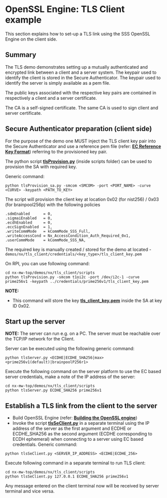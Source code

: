 # OpenSSL Engine: TLS Client example

This section explains how to set-up a TLS link using the SSS OpenSSL
Engine on the client side.

## Summary

The TLS demo demonstrates setting up a mutually authenticated and
encrypted link between a client and a server system. The keypair used to
identify the client is stored in the Secure Authenticator. The keypair
used to identify the server is simply available as a pem file.

The public keys associated with the respective key pairs are contained
in respectively a client and a server certificate.

The CA is a self-signed certificate. The same CA is used to sign client
and server certificate.

## Secure Authenticator preparation (client side)

For the purpose of the demo one MUST inject the TLS client key pair into
the Secure Authenticator and use a reference pem file
(refer: [**EC Reference Key Format**](../../../plugin/openssl/readme.md)) referring to the provisioned key pair.

The python script [**tlsProvision.py**](./scripts/tlsProvision.py) (inside scripts folder) can be
used to provision the SA with required key.

Generic command:
```
python tlsProvision_sa.py -smcom <SMCOM> -port <PORT_NAME> -curve <CURVE> -keypath <PATH_TO_KEY>
```

The script will provision the client key at location 0x02 (for nist256) / 0x03 (for brainpool256p) with the following policies

```
.sdmEnabled      = 0,
.sigmaiEnabled   = 0,
.ecdhEnabled     = 0,
.eccSignEnabled  = 1,
.writeCommMode   = kCommMode_SSS_Full,
.writeAccessCond = Nx_AccessCondition_Auth_Required_0x1,
.userCommMode    = kCommMode_SSS_NA,
```

The required key is manually created / stored for the demo at located - `demos/nx/tls_client/credentials/<key_type>/tls_client_key.pem`

On RPI, you can use following command:
```
cd nx-mw-top/demos/nx/tls_client/scripts
python tlsProvision.py -smcom t1oi2c -port /dev/i2c-1 -curve prime256v1 -keypath ../credentials/prime256v1/tls_client_key.pem
```
**NOTE:**
- This command will store the key [**tls_client_key.pem**](./credentials/prime256v1/tls_client_key.pem) inside the SA at key ID 0x02.

## Start up the server

**NOTE:**
The server can run e.g. on a PC. The server must be reachable over the
TCP/IP network for the Client.

Server can be executed using the following generic command:
```
python tlsServer.py <ECDHE|ECDHE_SHA256|max> <prime256v1(default)|brainpoolP256r1>
```

Execute the following command on the server platform to use the EC based
server credentials, make a note of the IP address of the server:

```
cd nx-mw-top/demos/nx/tls_client/scripts
python tlsServer.py ECDHE_SHA256 prime256v1
```
## Establish a TLS link from the client to the server

- Build OpenSSL Engine (refer: [**Building the OpenSSL engine**](../../../plugin/openssl/readme.md))
- Invoke the script [**tlsSeClient.py**](./scripts/tlsSeClient.py) in a separate terminal using the IP address of the server as the first argument and ECDHE or ECDHE_SHA256 as the second argument (ECDHE
corresponding to ECDH ephemeral) when connecting to a server using EC
based credentials. Generic command:
```
python tlsSeClient.py <SERVER_IP_ADDRESS> <ECDHE|ECDHE_256>
```

Execute following command in a separate terminal to run TLS client:
```
cd nx-mw-top/demos/nx/tls_client/scripts
python tlsSeClient.py 127.0.0.1 ECDHE_SHA256 prime256v1
```
Any message entered on the client terminal now will be received by server terminal and vice versa.
